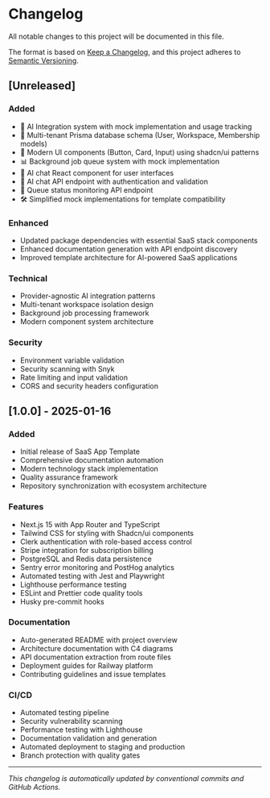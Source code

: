# Changelog

All notable changes to this project will be documented in this file.

The format is based on [Keep a Changelog](https://keepachangelog.com/en/1.0.0/),
and this project adheres to [Semantic Versioning](https://semver.org/spec/v2.0.0.html).

## [Unreleased]

### Added
- 🤖 AI Integration system with mock implementation and usage tracking
- 🏢 Multi-tenant Prisma database schema (User, Workspace, Membership models)
- 🎨 Modern UI components (Button, Card, Input) using shadcn/ui patterns
- 📊 Background job queue system with mock implementation
- 🔗 AI chat React component for user interfaces
- 📡 AI chat API endpoint with authentication and validation
- 🏥 Queue status monitoring API endpoint
- 🛠️ Simplified mock implementations for template compatibility

### Enhanced
- Updated package dependencies with essential SaaS stack components
- Enhanced documentation generation with API endpoint discovery
- Improved template architecture for AI-powered SaaS applications

### Technical
- Provider-agnostic AI integration patterns
- Multi-tenant workspace isolation design
- Background job processing framework
- Modern component system architecture

### Security
- Environment variable validation
- Security scanning with Snyk
- Rate limiting and input validation
- CORS and security headers configuration

## [1.0.0] - 2025-01-16

### Added
- Initial release of SaaS App Template
- Comprehensive documentation automation
- Modern technology stack implementation
- Quality assurance framework
- Repository synchronization with ecosystem architecture

### Features
- Next.js 15 with App Router and TypeScript
- Tailwind CSS for styling with Shadcn/ui components
- Clerk authentication with role-based access control
- Stripe integration for subscription billing
- PostgreSQL and Redis data persistence
- Sentry error monitoring and PostHog analytics
- Automated testing with Jest and Playwright
- Lighthouse performance testing
- ESLint and Prettier code quality tools
- Husky pre-commit hooks

### Documentation
- Auto-generated README with project overview
- Architecture documentation with C4 diagrams
- API documentation extraction from route files
- Deployment guides for Railway platform
- Contributing guidelines and issue templates

### CI/CD
- Automated testing pipeline
- Security vulnerability scanning
- Performance testing with Lighthouse
- Documentation validation and generation
- Automated deployment to staging and production
- Branch protection with quality gates

---

*This changelog is automatically updated by conventional commits and GitHub Actions.*